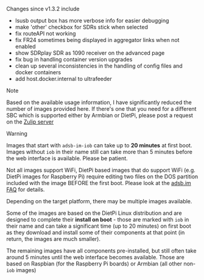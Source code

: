 Changes since v1.3.2 include
- lsusb output box has more verbose info for easier debugging
- make 'other' checkbox for SDRs stick when selected
- fix routeAPI not working
- fix FR24 sometimes being displayed in aggregator links when not enabled
- show SDRplay SDR as 1090 receiver on the advanced page
- fix bug in handling container version upgrades
- clean up several inconsistencies in the handling of config files and docker containers
- add host.docker.internal to ultrafeeder

> [!NOTE]
> Based on the available usage information, I have significantly reduced the number of images provided here. If there's one that you need for a different SBC which is supported either by Armbian or DietPi, please post a request on the [Zulip server](https://adsblol.zulipchat.com/#narrow/stream/391168-adsb-feeder-image)

> [!WARNING]
> Images that start with `adsb-im-iob` can take up to **20 minutes** at first boot. Images without `iob` in their name still can take more than 5 minutes before the web interface is available. Please be patient.
>
> Not all images support WiFi, DietPi based images that do support WiFi (e.g. DietPi images for Raspberry Pi) require editing two files on the DOS partition included with the image BEFORE the first boot. Please look at the [adsb.im FAQ](https://adsb.im/faq) for details.

Depending on the target platform, there may be multiple images available.

Some of the images are based on the DietPi Linux distribution and are designed to complete their **install on boot** - those are marked with `iob` in their name and can take a significant time (up to 20 minutes) on first boot as they download and install some of their components at that point (in return, the images are much smaller).

The remaining images have all components pre-installed, but still often take around 5 minutes until the web interface becomes available. Those are based on Raspbian (for the Raspberry Pi boards) or Armbian (all other non-`iob` images)



